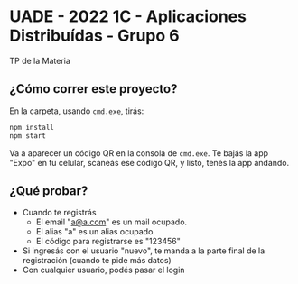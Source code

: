 # UADE - 2022 1C - Aplicaciones Distribuídas - Grupo 6

TP de la Materia

## ¿Cómo correr este proyecto?

En la carpeta, usando `cmd.exe`, tirás:

```sh
npm install
npm start
```

Va a aparecer un código QR en la consola de `cmd.exe`. Te bajás la app "Expo" en tu celular, scaneás ese código QR, y listo, tenés la app andando.


## ¿Qué probar?

* Cuando te registrás
    * El email "a@a.com" es un mail ocupado.
    * El alias "a" es un alias ocupado.
    * El código para registrarse es "123456"
* Si ingresás con el usuario "nuevo", te manda a la parte final de la registración (cuando te pide más datos)
* Con cualquier usuario, podés pasar el login
